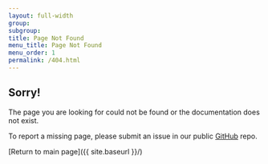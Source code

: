 ```yaml
---
layout: full-width
group:
subgroup:
title: Page Not Found
menu_title: Page Not Found
menu_order: 1
permalink: /404.html
---
```


## Sorry!

The page you are looking for could not be found or the documentation does not exist.


To report a missing page, please submit an issue in our public [GitHub](https://github.com/magento/devdocs) repo.


[Return to main page]({{ site.baseurl }}/)
